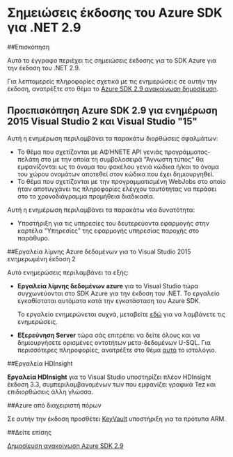 <properties 
   pageTitle="Σημειώσεις έκδοσης του Azure SDK για .NET 2.9" 
   description="Σημειώσεις έκδοσης του Azure SDK για .NET 2.9" 
   services="app-service\web" 
   documentationCenter=".net" 
   authors="Juliako" 
   manager="erikre" 
   editor=""/>

<tags
   ms.service="app-service"
   ms.devlang="multiple"
   ms.topic="article"
   ms.tgt_pltfrm="na"
   ms.workload="integration" 
   ms.date="10/17/2016"
   ms.author="juliako"/>

# <a name="azure-sdk-for-net-29-release-notes"></a>Σημειώσεις έκδοσης του Azure SDK για .NET 2.9

##<a name="overview"></a>Επισκόπηση

Αυτό το έγγραφο περιέχει τις σημειώσεις έκδοσης για το SDK Azure για την έκδοση του .NET 2.9. 

Για λεπτομερείς πληροφορίες σχετικά με τις ενημερώσεις σε αυτήν την έκδοση, ανατρέξτε στο θέμα το [Azure SDK 2.9 ανακοίνωση δημοσίευση](https://azure.microsoft.com/blog/announcing-visual-studio-azure-tools-and-sdk-2-9/).

## <a name="azure-sdk-29-for-visual-studio-2015-update-2-and-visual-studio-15-preview"></a>Προεπισκόπηση Azure SDK 2.9 για ενημέρωση 2015 Visual Studio 2 και Visual Studio "15"
 
Αυτή η ενημέρωση περιλαμβάνει τα παρακάτω διορθώσεις σφαλμάτων:

- Το θέμα που σχετίζονται με ΑΦΉΝΕΤΕ API γενιάς προγράμματος-πελάτη στο με την οποία τη συμβολοσειρά "Άγνωστη τύπος" θα εμφανίζονται ως το όνομα του φακέλου γενιά κώδικα ή/και το όνομα του χώρου ονομάτων αποτεθεί στον κώδικα που έχει δημιουργηθεί.
- Το θέμα που σχετίζονται με την προγραμματισμένη WebJobs στο οποίο ήταν αποτυγχάνει τις πληροφορίες ελέγχου ταυτότητας να περάσει στο το χρονοδιάγραμμα προμήθεια διαδικασία.

Αυτή η ενημέρωση περιλαμβάνει τα παρακάτω νέα δυνατότητα:

- Υποστήριξη για τις υπηρεσίες του δευτερεύοντα εφαρμογής στην καρτέλα "Υπηρεσίες" της εφαρμογής υπηρεσίας παροχής στο παράθυρο. 

##<a name="azure-data-lake-tools-for-visual-studio-2015-update-2"></a>Εργαλεία λίμνης Azure δεδομένων για το Visual Studio 2015 ενημερωμένη έκδοση 2
 
Αυτό ενημερώσεις περιλαμβάνει τα εξής:

- **Εργαλεία λίμνης δεδομένων azure** για το Visual Studio τώρα συγχωνεύονται στο SDK Azure για την έκδοση του .NET. Το εργαλείο εγκαθίσταται αυτόματα κατά την εγκατάσταση του Azure SDK. 

    Το εργαλείο ενημερώνεται συχνά, μεταβείτε [εδώ](http://aka.ms/datalaketool) για να λαμβάνετε τις ενημερώσεις.

- **Εξερεύνηση Server** τώρα σάς επιτρέπει να δείτε όλους και να δημιουργήσετε ορισμένες οντοτήτων μετα-δεδομένων U-SQL. Για περισσότερες πληροφορίες, ανατρέξτε στο θέμα [αυτό](https://azure.microsoft.com/documentation/services/data-lake-analytics/) το ιστολόγιο.


##<a name="hdinsight-tools"></a>Εργαλεία HDInsight 

**Εργαλεία HDInsight** για το Visual Studio υποστηρίζει πλέον HDInsight έκδοση 3.3, συμπεριλαμβανομένων των που εμφανίζει γραφικά Tez και επιδιορθώσεις άλλη γλώσσα.


##<a name="azure-resource-manager"></a>Azure από διαχειριστή πόρων 

Σε αυτήν την έκδοση προσθέτει [KeyVault](../resource-manager-keyvault-parameter.md) υποστήριξη για τα πρότυπα ARM.

##<a name="see-also"></a>Δείτε επίσης

[Δημοσίευση ανακοίνωση Azure SDK 2.9](https://azure.microsoft.com/blog/announcing-visual-studio-azure-tools-and-sdk-2-9/)
